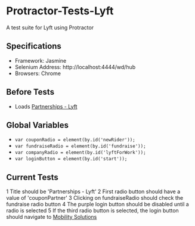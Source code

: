 # Protractor-Tests-Lyft
A test suite for Lyft using Protractor

## Specifications
- Framework: Jasmine
- Selenium Address: http://localhost:4444/wd/hub
- Browsers: Chrome

## Before Tests
- Loads [Partnerships - Lyft](https://www.lyft.com/partnerships)

## Global Variables
- `var couponRadio = element(by.id('newRider'));`
- `var fundraiseRadio = element(by.id('fundraise'));`
- `var companyRadio = element(by.id('lyftForWork'));`
- `var loginButton = element(by.id('start'));`


## Current Tests
1 Title should be 'Partnerships - Lyft'
2 First radio button should have a value of 'couponPartner'
3 Clicking on fundraiseRadio should check the fundraise radio button
4 The purple login button should be disabled until a radio is selected
5 If the third radio button is selected, the login button should navigate to [Mobility Solutions](http://get.lyft.com/mobility-solutions/')